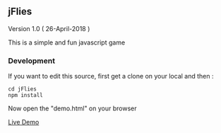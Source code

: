 ## jFlies

Version 1.0 ( 26-April-2018 )

This is a simple and fun javascript game

### Development

If you want to edit this source, first get a clone on your local and then :

```
cd jFlies
npm install
```

Now open the "demo.html" on your browser

[Live Demo](http://www.bugless.ir/jFlies/index.html)
